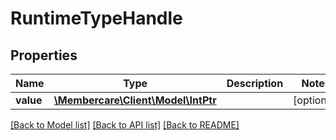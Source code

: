 # RuntimeTypeHandle

## Properties
Name | Type | Description | Notes
------------ | ------------- | ------------- | -------------
**value** | [**\Membercare\Client\Model\IntPtr**](IntPtr.md) |  | [optional] 

[[Back to Model list]](../../README.md#documentation-for-models) [[Back to API list]](../../README.md#documentation-for-api-endpoints) [[Back to README]](../../README.md)


